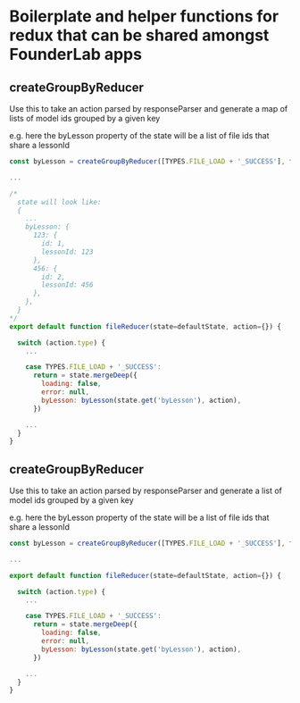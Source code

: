 # Boilerplate and helper functions for redux that can be shared amongst FounderLab apps

createGroupByReducer
--------------------
Use this to take an action parsed by responseParser and generate a map of lists of model ids grouped by a given key

e.g. here the byLesson property of the state will be a list of file ids that share a lessonId 

```javascript
const byLesson = createGroupByReducer([TYPES.FILE_LOAD + '_SUCCESS'], file => file.lessonId)

...

/*
  state will look like: 
  {
    ...
    byLesson: {
      123: {
        id: 1,
        lessonId: 123
      },
      456: {
        id: 2,
        lessonId: 456
      },
    },
  }
*/
export default function fileReducer(state=defaultState, action={}) {

  switch (action.type) {
    ...

    case TYPES.FILE_LOAD + '_SUCCESS':
      return = state.mergeDeep({
        loading: false,
        error: null,
        byLesson: byLesson(state.get('byLesson'), action),
      })

    ...
  }
}
```


createGroupByReducer
--------------------
Use this to take an action parsed by responseParser and generate a list of model ids grouped by a given key

e.g. here the byLesson property of the state will be a list of file ids that share a lessonId 

```javascript
const byLesson = createGroupByReducer([TYPES.FILE_LOAD + '_SUCCESS'], file => file.lessonId)

...

export default function fileReducer(state=defaultState, action={}) {

  switch (action.type) {
    ...

    case TYPES.FILE_LOAD + '_SUCCESS':
      return = state.mergeDeep({
        loading: false,
        error: null,
        byLesson: byLesson(state.get('byLesson'), action),
      })

    ...
  }
}
```
